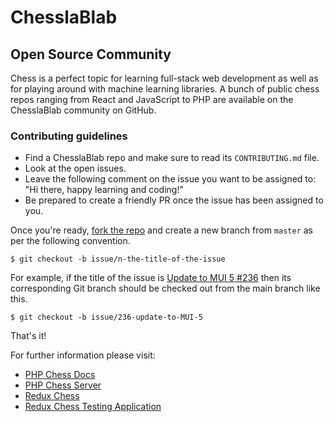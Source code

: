# ChesslaBlab
## Open Source Community

Chess is a perfect topic for learning full-stack web development as well as for playing around with machine learning libraries. A bunch of public chess repos ranging from React and JavaScript to PHP are available on the ChesslaBlab community on GitHub.

### Contributing guidelines

- Find a ChesslaBlab repo and make sure to read its `CONTRIBUTING.md` file.
- Look at the open issues.
- Leave the following comment on the issue you want to be assigned to: "Hi there, happy learning and coding!"
- Be prepared to create a friendly PR once the issue has been assigned to you.

Once you're ready, [fork the repo](https://docs.github.com/es/get-started/quickstart/fork-a-repo) and create a new branch from `master` as per the following convention.

```text
$ git checkout -b issue/n-the-title-of-the-issue
```

For example, if the title of the issue is [Update to MUI 5 #236](https://github.com/chesslablab/redux-chess/issues/236) then its corresponding Git branch should be checked out from the main branch like this.

```text
$ git checkout -b issue/236-update-to-MUI-5
```

That's it!

For further information please visit:

- [PHP Chess Docs](https://php-chess.readthedocs.io/en/latest/)
- [PHP Chess Server](https://github.com/chesslablab/chess-server)
- [Redux Chess](https://github.com/chesslablab/redux-chess)
- [Redux Chess Testing Application](https://github.com/chesslablab/testing-redux-chess)
